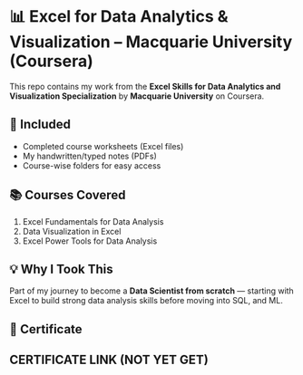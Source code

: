 # 📊 Excel for Data Analytics & Visualization – Macquarie University (Coursera)

This repo contains my work from the **Excel Skills for Data Analytics and Visualization Specialization** by **Macquarie University** on Coursera.

## 📁 Included
- Completed course worksheets (Excel files)
- My handwritten/typed notes (PDFs)
- Course-wise folders for easy access

## 📚 Courses Covered
1. Excel Fundamentals for Data Analysis  
2. Data Visualization in Excel  
3. Excel Power Tools for Data Analysis

## 💡 Why I Took This
Part of my journey to become a **Data Scientist from scratch** — starting with Excel to build strong data analysis skills before moving into SQL, and ML.

## 🔗 Certificate
CERTIFICATE LINK (NOT YET GET)
---
